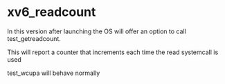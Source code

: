 # xv6_readcount

In this version after launching the OS will offer an option to call test_getreadcount.

This will report a counter that increments each time the read systemcall is used

test_wcupa will behave normally
